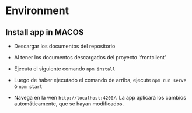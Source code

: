 # Environment

## Install app in MACOS

- Descargar los documentos del repositorio

- Al tener los documentos descargados del proyecto 'frontclient'

- Ejecuta el siguiente comando `npm install`

- Luego de haber ejecutado el comando de arriba, ejecute `npm run serve` ó `npm start` 

- Navega en la wen `http://localhost:4200/`. La app aplicará los cambios automáticamente, que se hayan modificados.
